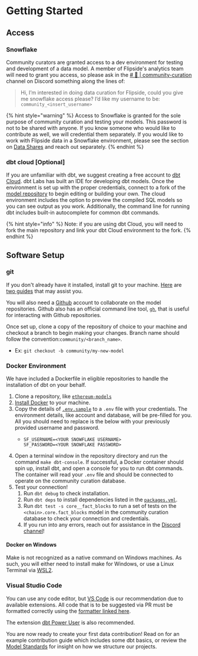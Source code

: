 # Getting Started

## Access

### **Snowflake**

Community curators are granted access to a dev environment for testing and development of a data model. A member of Flipside's analytics team will need to grant you access, so please ask in the [# 🌲 | community-curation](https://discord.com/channels/784442203187314689/1053086214615466095) channel on Discord something along the lines of:

> Hi, I’m interested in doing data curation for Flipside, could you give me snowflake access please? I’d like my username to be:  `community_<insert_username>`

{% hint style="warning" %}
Access to Snowflake is granted for the sole purpose of community curation and testing your models. This password is not to be shared with anyone. If you know someone who would like to contribute as well, we will credential them separately. If you would like to work with Flipside data in a Snowflake environment, please see the section on [Data Shares](broken-reference) and reach out separately.
{% endhint %}

### **dbt cloud \[Optional]**

If you are unfamiliar with dbt, we suggest creating a free account to [dbt Cloud](https://cloud.getdbt.com/). dbt Labs has built an IDE for developing dbt models. Once the environment is set up with the proper credentials, connect to a fork of the [model repository](https://github.com/orgs/FlipsideCrypto/repositories) to begin editing or building your own. The cloud environment includes the option to preview the compiled SQL models so you can see output as you work. Additionally, the command line for running dbt includes built-in autocomplete for common dbt commands.

{% hint style="info" %}
Note: if you are using dbt Cloud, you will need to fork the main repository and link your dbt Cloud environment to the fork.
{% endhint %}

## **Software Setup**

### git

If you don't already have it installed, install git to your machine. [Here](https://git-scm.com/book/en/v2/Getting-Started-Installing-Git) are [two guides](https://github.com/git-guides/install-git) that may assist you.

You will also need a [Github](https://github.com/) account to collaborate on the model repositories. Github also has an official command line tool, [`gh`](https://github.com/cli/cli#installation), that is useful for interacting with Github repositories.

Once set up, clone a copy of the repository of choice to your machine and checkout a branch to begin making your changes. Branch name should follow the convention:`community/<branch_name>`.

* Ex:  `git checkout -b community/my-new-model`

### Docker Environment

We have included a Dockerfile in eligible repositories to handle the installation of dbt on your behalf.&#x20;

1. Clone a repository, like [`ethereum-models`](https://github.com/FlipsideCrypto/ethereum-models)&#x20;
2. [Install Docker](https://docs.docker.com/get-docker/) to your machine.
3. Copy the details of [`.env.sample`](https://github.com/FlipsideCrypto/ethereum-models/blob/main/.env.sample) to a `.env` file with your credentials. The environment details, like account and database, will be pre-filled for you. All you should need to replace is the below with your previously provided username and password.
   * ```
     SF_USERNAME=<YOUR SNOWFLAKE USERNAME>
     SF_PASSWORD=<YOUR SNOWFLAKE PASSWORD>
     ```
4. Open a terminal window in the repository directory and run the command `make dbt-console`. If successful, a Docker container should spin up, install dbt, and open a console for you to run dbt commands. The container will read your `.env` file and should be connected to operate on the community curation database.
5. Test your connection!
   1. Run `dbt debug` to check installation.
   2. Run `dbt deps` to install dependencies listed in the [`packages.yml`](https://github.com/FlipsideCrypto/ethereum-models/blob/main/packages.yml).
   3. Run `dbt test -s core__fact_blocks` to run a set of tests on the `<chain>.core.fact_blocks` model in the community curation database to check your connection and credentials.
   4. If you run into any errors, reach out for assistance in the [Discord channel](https://discord.com/channels/784442203187314689/1053086214615466095)!

#### Docker on Windows

Make is not recognized as a native command on Windows machines. As such, you will either need to install make for Windows, or use a Linux Terminal via [WSL2](https://learn.microsoft.com/en-us/windows/wsl/install).

### Visual Studio Code

You can use any code editor, but [VS Code](https://code.visualstudio.com/) is our recommendation due to available extensions. All code that is to be suggested via PR must be formatted correctly using the [formatter linked here](https://marketplace.visualstudio.com/items?itemName=henriblancke.vscode-dbt-formatter).

The extension [dbt Power User](https://marketplace.visualstudio.com/items?itemName=innoverio.vscode-dbt-power-user) is also recommended.



You are now ready to create your first data contribution! Read on for an example contribution guide which includes some dbt basics, or review the [Model Standards](../model-standards/) for insight on how we structure our projects.
